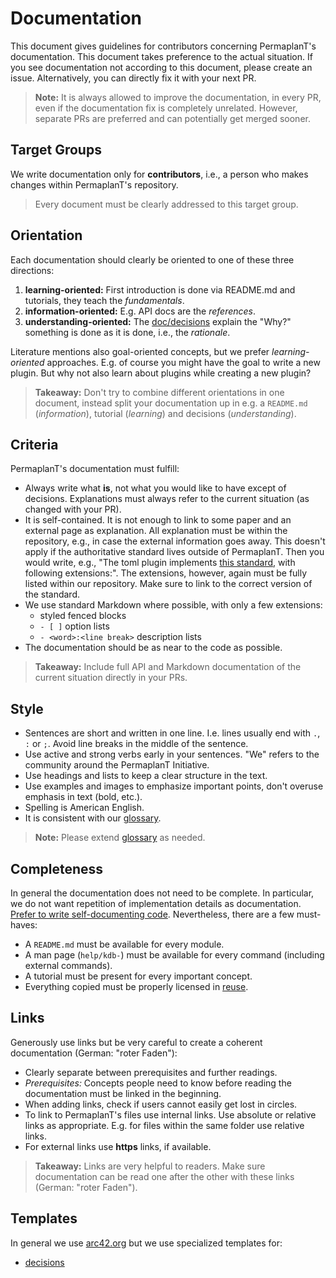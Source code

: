 # Documentation

This document gives guidelines for contributors concerning PermaplanT's documentation.
This document takes preference to the actual situation.
If you see documentation not according to this document, please create an issue.
Alternatively, you can directly fix it with your next PR.

> **Note:**
> It is always allowed to improve the documentation, in every PR, even if the documentation fix is completely unrelated.
> However, separate PRs are preferred and can potentially get merged sooner.

## Target Groups

We write documentation only for **contributors**, i.e., a person who makes changes within PermaplanT's repository.

> Every document must be clearly addressed to this target group.

## Orientation

Each documentation should clearly be oriented to one of these three directions:

1. **learning-oriented:**
   First introduction is done via README.md and tutorials, they teach the _fundamentals_.
2. **information-oriented:**
   E.g. API docs are the _references_.
3. **understanding-oriented:**
   The [doc/decisions](../decisions) explain the "Why?" something is done as it is done, i.e., the _rationale_.

Literature mentions also goal-oriented concepts, but we prefer _learning-oriented_ approaches.
E.g. of course you might have the goal to write a new plugin.
But why not also learn about plugins while creating a new plugin?

> **Takeaway:**
> Don't try to combine different orientations in one document, instead split your documentation up in e.g. a `README.md` (_information_), tutorial (_learning_) and decisions (_understanding_).

## Criteria

PermaplanT's documentation must fulfill:

- Always write what **is**, not what you would like to have except of decisions.
  Explanations must always refer to the current situation (as changed with your PR).
- It is self-contained.
  It is not enough to link to some paper and an external page as explanation.
  All explanation must be within the repository, e.g., in case the external information goes away.
  This doesn't apply if the authoritative standard lives outside of PermaplanT.
  Then you would write, e.g., "The toml plugin implements [this standard](https://toml.io/en/v1.0.0), with following extensions:".
  The extensions, however, again must be fully listed within our repository. Make sure to link to the correct version of the standard.
- We use standard Markdown where possible, with only a few extensions:
  - styled fenced blocks
  - `- [ ]` option lists
  - `- <word>:<line break>` description lists
- The documentation should be as near to the code as possible.

> **Takeaway:**
> Include full API and Markdown documentation of the current situation directly in your PRs.

## Style

- Sentences are short and written in one line.
  I.e. lines usually end with `.`, `:` or `;`.
  Avoid line breaks in the middle of the sentence.
- Use active and strong verbs early in your sentences.
  "We" refers to the community around the PermaplanT Initiative.
- Use headings and lists to keep a clear structure in the text.
- Use examples and images to emphasize important points, don't overuse emphasis in text (bold, etc.).
- Spelling is American English.
- It is consistent with our [glossary](../architecture/12glossary.md).

> **Note:**
> Please extend [glossary](../architecture/12glossary.md) as needed.

## Completeness

In general the documentation does not need to be complete.
In particular, we do not want repetition of implementation details as documentation.
[Prefer to write self-documenting code](./code.md).
Nevertheless, there are a few must-haves:

- A `README.md` must be available for every module.
- A man page (`help/kdb-`) must be available for every command (including external commands).
- A tutorial must be present for every important concept.
- Everything copied must be properly licensed in [reuse](/.reuse/dep5).

## Links

Generously use links but be very careful to create a coherent documentation (German: "roter Faden"):

- Clearly separate between prerequisites and further readings.
- _Prerequisites:_
  Concepts people need to know before reading the documentation must be linked in the beginning.
- When adding links, check if users cannot easily get lost in circles.
- To link to PermaplanT's files use internal links.
  Use absolute or relative links as appropriate.
  E.g. for files within the same folder use relative links.
- For external links use **https** links, if available.

> **Takeaway:**
> Links are very helpful to readers.
> Make sure documentation can be read one after the other with these links (German: "roter Faden").

## Templates

In general we use [arc42.org](https://arc42.org/) but we use specialized templates for:

- [decisions](../decisions/TEMPLATE.md)
